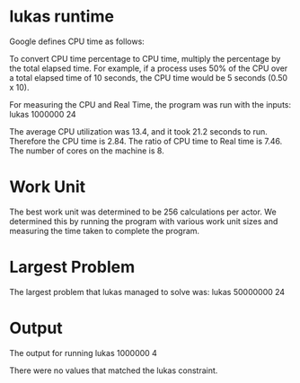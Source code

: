 # lukas runtime

Google defines CPU time as follows:

To convert CPU time percentage to CPU time, multiply the percentage by the total elapsed time. For example, if a process uses 50% of the CPU over a total elapsed time of 10 seconds, the CPU time would be 5 seconds (0.50 x 10).

For measuring the CPU and Real Time, the program was run with the inputs:
lukas 1000000 24

The average CPU utilization was 13.4, and it took 21.2 seconds to run. Therefore the CPU time is 2.84.
The ratio of CPU time to Real time is 7.46. The number of cores on the machine is 8.

# Work Unit

The best work unit was determined to be 256 calculations per actor. We determined this by running the program with various work unit sizes and measuring the time taken to complete the program.

# Largest Problem

The largest problem that lukas managed to solve was:
lukas 50000000 24


# Output

The output for running lukas 1000000 4

There were no values that matched the lukas constraint.



